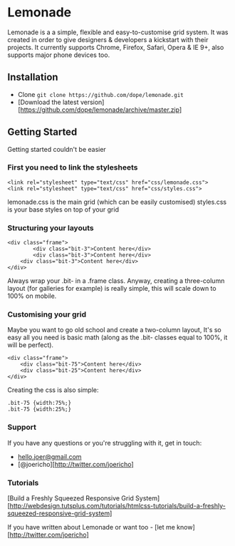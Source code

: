 # Lemonade

Lemonade is a a simple, flexible and easy-to-customise grid system. It was created in order to give designers & developers a kickstart with their projects. It currently supports Chrome, Firefox, Safari, Opera & IE 9+, also supports major phone devices too.


## Installation

-   Clone `git clone https://github.com/dope/lemonade.git`
-   [Download the latest version][https://github.com/dope/lemonade/archive/master.zip]


## Getting Started
Getting started couldn't be easier

### First you need to link the stylesheets
```
<link rel="stylesheet" type="text/css" href="css/lemonade.css">
<link rel="stylesheet" type="text/css" href="css/styles.css">
```
lemonade.css is the main grid (which can be easily customised)
styles.css is your base styles on top of your grid

### Structuring your layouts
```
<div class="frame">
        <div class="bit-3">Content here</div>
        <div class="bit-3">Content here</div>
	<div class="bit-3">Content here</div>
</div>
```
Always wrap your .bit- in a .frame class. 
Anyway, creating a three-column layout (for galleries for example) is really simple, this will scale down to 100% on mobile.

### Customising your grid
Maybe you want to go old school and create a two-column layout, It's so easy all you need is basic math (along as the .bit- classes equal to 100%, it will be perfect).
```
<div class="frame">
	<div class="bit-75">Content here</div>
	<div class="bit-25">Content here</div>
</div>
```
Creating the css is also simple:
```
.bit-75 {width:75%;}
.bit-75 {width:25%;}
```

### Support
If you have any questions or you're struggling with it, get in touch:

-   [hello.joer@gmail.com](mailto:hello.joer@gmail.com)
-   [@joericho][http://twitter.com/joericho]

### Tutorials
[Build a Freshly Squeezed Responsive Grid System][http://webdesign.tutsplus.com/tutorials/htmlcss-tutorials/build-a-freshly-squeezed-responsive-grid-system]

If you have written about Lemonade or want too - [let me know][http://twitter.com/joericho]
